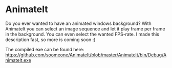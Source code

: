 # AnimateIt
Do you ever wanted to have an animated windows background? With AnimateIt you can select an image sequence and let it play frame per frame in the background. You can even select the wanted FPS-rate.
I made this description fast, so more is coming soon :)


The compiled exe can be found here: https://github.com/soomeone/AnimateIt/blob/master/AnimateIt/bin/Debug/AnimateIt.exe
